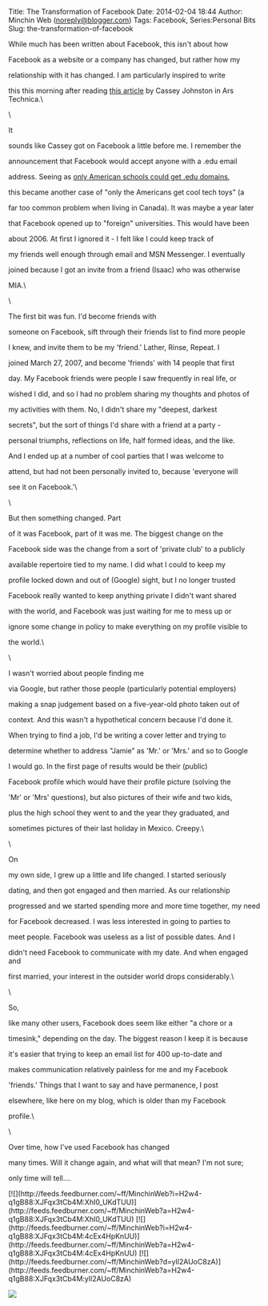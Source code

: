 Title: The Transformation of Facebook
Date: 2014-02-04 18:44
Author: Minchin Web (noreply@blogger.com)
Tags: Facebook, Series:Personal Bits
Slug: the-transformation-of-facebook

While much has been written about Facebook, this isn't about how

Facebook as a website or a company has changed, but rather how my

relationship with it has changed. I am particularly inspired to write

this this morning after reading [this
article](http://arstechnica.com/business/2014/02/how-we-ruin-social-networks-facebook-specifically/)
by Cassey Johnston in Ars Technica.\

\

It

sounds like Cassey got on Facebook a little before me. I remember the

announcement that Facebook would accept anyone with a .edu email

address. Seeing as [only American schools could get .edu
domains](http://en.wikipedia.org/wiki/.edu),

this became another case of "only the Americans get cool tech toys" (a

far too common problem when living in Canada). It was maybe a year later

that Facebook opened up to "foreign" universities. This would have been

about 2006. At first I ignored it - I felt like I could keep track of

my friends well enough through email and MSN Messenger. I eventually

joined because I got an invite from a friend (Isaac) who was otherwise

MIA.\

\

The first bit was fun. I'd become friends with

someone on Facebook, sift through their friends list to find more people

I knew, and invite them to be my 'friend.' Lather, Rinse, Repeat. I

joined March 27, 2007, and become 'friends' with 14 people that first

day. My Facebook friends were people I saw frequently in real life, or

wished I did, and so I had no problem sharing my thoughts and photos of

my activities with them. No, I didn't share my "deepest, darkest

secrets", but the sort of things I'd share with a friend at a party -

personal triumphs, reflections on life, half formed ideas, and the like.

And I ended up at a number of cool parties that I was welcome to

attend, but had not been personally invited to, because 'everyone will

see it on Facebook.'\

\

But then something changed. Part

of it was Facebook, part of it was me. The biggest change on the

Facebook side was the change from a sort of 'private club' to a publicly

available repertoire tied to my name. I did what I could to keep my

profile locked down and out of (Google) sight, but I no longer trusted

Facebook really wanted to keep anything private I didn't want shared

with the world, and Facebook was just waiting for me to mess up or

ignore some change in policy to make everything on my profile visible to

the world.\

\

I wasn't worried about people finding me

via Google, but rather those people (particularly potential employers)

making a snap judgement based on a five-year-old photo taken out of

context. And this wasn't a hypothetical concern because I'd done it.

When trying to find a job, I'd be writing a cover letter and trying to

determine whether to address "Jamie" as 'Mr.' or 'Mrs.' and so to Google

I would go. In the first page of results would be their (public)

Facebook profile which would have their profile picture (solving the

'Mr' or 'Mrs' questions), but also pictures of their wife and two kids,

plus the high school they went to and the year they graduated, and

sometimes pictures of their last holiday in Mexico. Creepy.\

\

On

my own side, I grew up a little and life changed. I started seriously

dating, and then got engaged and then married. As our relationship

progressed and we started spending more and more time together, my need

for Facebook decreased. I was less interested in going to parties to

meet people. Facebook was useless as a list of possible dates. And I

didn't need Facebook to communicate with my date. And when engaged and

first married, your interest in the outsider world drops considerably.\

\

So,

like many other users, Facebook does seem like either "a chore or a

timesink," depending on the day. The biggest reason I keep it is because

it's easier that trying to keep an email list for 400 up-to-date and

makes communication relatively painless for me and my Facebook

'friends.' Things that I want to say and have permanence, I post

elsewhere, like here on my blog, which is older than my Facebook

profile.\

\

Over time, how I've used Facebook has changed

many times. Will it change again, and what will that mean? I'm not sure;

only time will tell....

<div class="feedflare">

</p>
[![](http://feeds.feedburner.com/~ff/MinchinWeb?i=H2w4-q1gB88:XJFqx3tCb4M:XhI0_UKdTUU)](http://feeds.feedburner.com/~ff/MinchinWeb?a=H2w4-q1gB88:XJFqx3tCb4M:XhI0_UKdTUU)
[![](http://feeds.feedburner.com/~ff/MinchinWeb?i=H2w4-q1gB88:XJFqx3tCb4M:4cEx4HpKnUU)](http://feeds.feedburner.com/~ff/MinchinWeb?a=H2w4-q1gB88:XJFqx3tCb4M:4cEx4HpKnUU)
[![](http://feeds.feedburner.com/~ff/MinchinWeb?d=yIl2AUoC8zA)](http://feeds.feedburner.com/~ff/MinchinWeb?a=H2w4-q1gB88:XJFqx3tCb4M:yIl2AUoC8zA)

<p>

</div>

![](http://feeds.feedburner.com/~r/MinchinWeb/~4/H2w4-q1gB88)

</p>

